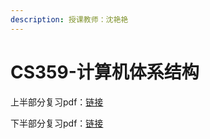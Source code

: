 ```yaml
---
description: 授课教师：沈艳艳
---
```


# CS359-计算机体系结构

上半部分复习pdf：[链接](../CS359-%E8%AE%A1%E7%AE%97%E6%9C%BA%E4%BD%93%E7%B3%BB%E7%BB%93%E6%9E%84/review%EF%BC%88%E4%B8%8A%EF%BC%89.pdf)

下半部分复习pdf：[链接](../CS359-%E8%AE%A1%E7%AE%97%E6%9C%BA%E4%BD%93%E7%B3%BB%E7%BB%93%E6%9E%84/review%EF%BC%88%E4%B8%8B%EF%BC%89.pdf)
